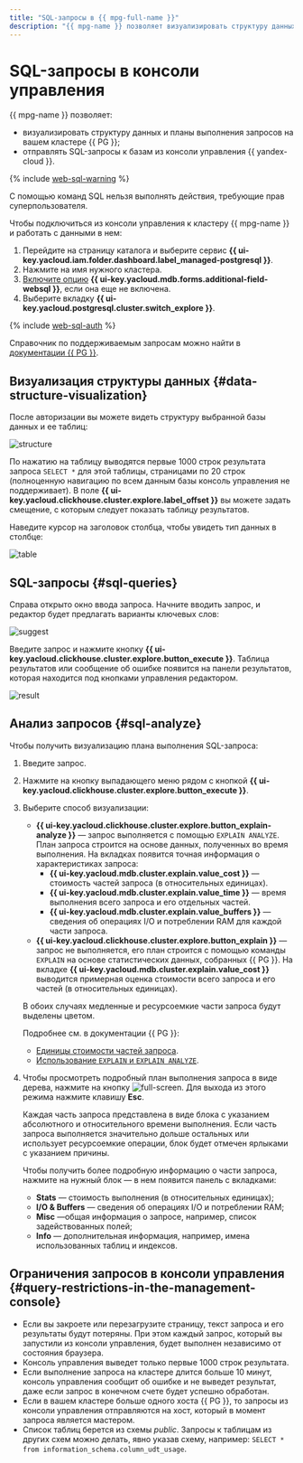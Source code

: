 ```yaml
---
title: "SQL-запросы в {{ mpg-full-name }}"
description: "{{ mpg-name }} позволяет визуализировать структуру данных на вашем кластере {{ PG }} и отправлять SQL-запросы к базам из консоли управления {{ yandex-cloud }}. Для этого войдите в консоль управления, откройте страницу нужного кластера и перейдите на вкладку SQL."
---
```


# SQL-запросы в консоли управления

{{ mpg-name }} позволяет:

* визуализировать структуру данных и планы выполнения запросов на вашем кластере {{ PG }};
* отправлять SQL-запросы к базам из консоли управления {{ yandex-cloud }}.

{% include [web-sql-warning](../../_includes/mdb/mch/note-web-sql-console.md) %}

С помощью команд SQL нельзя выполнять действия, требующие прав суперпользователя.

Чтобы подключиться из консоли управления к кластеру {{ mpg-name }} и работать с данными в нем:

1. Перейдите на страницу каталога и выберите сервис **{{ ui-key.yacloud.iam.folder.dashboard.label_managed-postgresql }}**.
1. Нажмите на имя нужного кластера.
1. [Включите опцию](../operations/update.md#change-additional-settings) **{{ ui-key.yacloud.mdb.forms.additional-field-websql }}**, если она еще не включена.
1. Выберите вкладку **{{ ui-key.yacloud.postgresql.cluster.switch_explore }}**.

{% include [web-sql-auth](../../_includes/mdb/web-sql-auth.md) %}

Справочник по поддерживаемым запросам можно найти в [документации {{ PG }}](https://www.postgresql.org/docs/current/sql.html).

## Визуализация структуры данных {#data-structure-visualization}

После авторизации вы можете видеть структуру выбранной базы данных и ее таблиц:

![structure](../../_assets/mdb/pg-web-sql-structure.png)

По нажатию на таблицу выводятся первые 1000 строк результата запроса `SELECT *` для этой таблицы, страницами по 20 строк (полноценную навигацию по всем данным базы консоль управления не поддерживает). В поле **{{ ui-key.yacloud.clickhouse.cluster.explore.label_offset }}** вы можете задать смещение, с которым следует показать таблицу результатов.

Наведите курсор на заголовок столбца, чтобы увидеть тип данных в столбце:

![table](../../_assets/mdb/pg-web-sql-table.png)


## SQL-запросы {#sql-queries}

Справа открыто окно ввода запроса. Начните вводить запрос, и редактор будет предлагать варианты ключевых слов:

![suggest](../../_assets/mdb/pg-web-sql-suggest.png)

Введите запрос и нажмите кнопку **{{ ui-key.yacloud.clickhouse.cluster.explore.button_execute }}**. Таблица результатов или сообщение об ошибке появится на панели результатов, которая находится под кнопками управления редактором.

![result](../../_assets/mdb/pg-web-sql-result.png)

## Анализ запросов {#sql-analyze}

Чтобы получить визуализацию плана выполнения SQL-запроса:

1. Введите запрос.
1. Нажмите на кнопку выпадающего меню рядом с кнопкой **{{ ui-key.yacloud.clickhouse.cluster.explore.button_execute }}**.
1. Выберите способ визуализации:

    * **{{ ui-key.yacloud.clickhouse.cluster.explore.button_explain-analyze }}** — запрос выполняется с помощью `EXPLAIN ANALYZE`. План запроса строится на основе данных, полученных во время выполнения. На вкладках появится точная информация о характеристиках запроса:
        * **{{ ui-key.yacloud.mdb.cluster.explain.value_cost }}** — стоимость частей запроса (в относительных единицах).
        * **{{ ui-key.yacloud.mdb.cluster.explain.value_time }}** — время выполнения всего запроса и его отдельных частей.
        * **{{ ui-key.yacloud.mdb.cluster.explain.value_buffers }}** — сведения об операциях I/O и потреблении RAM для каждой части запроса.
    * **{{ ui-key.yacloud.clickhouse.cluster.explore.button_explain }}** — запрос не выполняется, его план строится с помощью команды `EXPLAIN` на основе статистических данных, собранных {{ PG }}. На вкладке **{{ ui-key.yacloud.mdb.cluster.explain.value_cost }}** выводится примерная оценка стоимости всего запроса и его частей (в относительных единицах).

    В обоих случаях медленные и ресурсоемкие части запроса будут выделены цветом.

    Подробнее см. в документации {{ PG }}:

    * [Единицы стоимости частей запроса](https://www.postgresql.org/docs/current/runtime-config-query.html#RUNTIME-CONFIG-QUERY-CONSTANTS).
    * [Использование `EXPLAIN` и `EXPLAIN ANALYZE`](https://www.postgresql.org/docs/current/using-explain.html).

1. Чтобы просмотреть подробный план выполнения запроса в виде дерева, нажмите на кнопку ![full-screen](../../_assets/console-icons/square-dashed.svg). Для выхода из этого режима нажмите клавишу **Esc**.

    Каждая часть запроса представлена в виде блока с указанием абсолютного и относительного времени выполнения. Если часть запроса выполняется значительно дольше остальных или использует ресурсоемкие операции, блок будет отмечен ярлыками с указанием причины.

    Чтобы получить более подробную информацию о части запроса, нажмите на нужный блок — в нем появится панель с вкладками:

    * **Stats** — стоимость выполнения (в относительных единицах);
    * **I/O & Buffers** — сведения об операциях I/O и потреблении RAM;
    * **Misc** —общая информация о запросе, например, список задействованных полей;
    * **Info** — дополнительная информация, например, имена использованных таблиц и индексов.

## Ограничения запросов в консоли управления {#query-restrictions-in-the-management-console}

* Если вы закроете или перезагрузите страницу, текст запроса и его результаты будут потеряны. При этом каждый запрос, который вы запустили из консоли управления, будет выполнен независимо от состояния браузера.
* Консоль управления выведет только первые 1000 строк результата.
* Если выполнение запроса на кластере длится больше 10 минут, консоль управления сообщит об ошибке и не выведет результат, даже если запрос в конечном счете будет успешно обработан.
* Если в вашем кластере больше одного хоста {{ PG }}, то запросы из консоли управления отправляются на хост, который в момент запроса является мастером.
* Список таблиц берется из схемы _public_. Запросы к таблицам из других схем можно делать, явно указав схему, например: `SELECT * from information_schema.column_udt_usage`.
